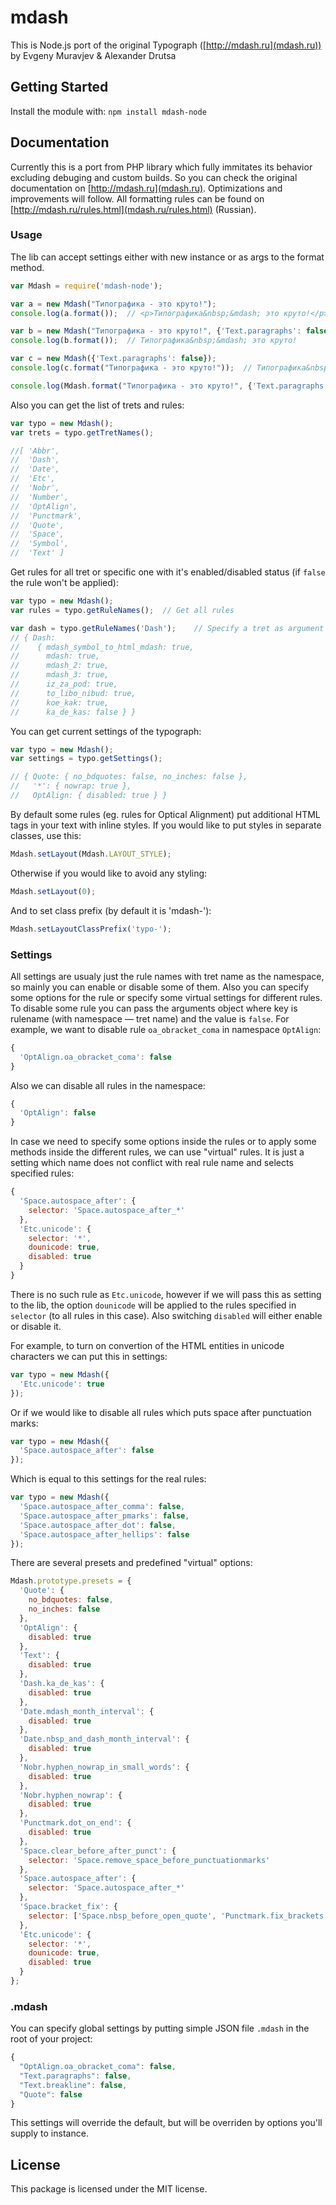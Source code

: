 # mdash

This is Node.js port of the original Typograph ([http://mdash.ru](mdash.ru)) by Evgeny Muravjev & Alexander Drutsa

## Getting Started
Install the module with: `npm install mdash-node`

## Documentation
Currently this is a port from PHP library which fully immitates its behavior excluding debuging and custom builds. So you can check the original documentation on [http://mdash.ru](mdash.ru). Optimizations and improvements will follow. All formatting rules can be found on [http://mdash.ru/rules.html](mdash.ru/rules.html) (Russian).

### Usage
The lib can accept settings either with new instance or as args to the format method.

```javascript
var Mdash = require('mdash-node');

var a = new Mdash("Типографика - это круто!");
console.log(a.format());  // <p>Типографика&nbsp;&mdash; это круто!</p>

var b = new Mdash("Типографика - это круто!", {'Text.paragraphs': false});
console.log(b.format());  // Типографика&nbsp;&mdash; это круто!

var c = new Mdash({'Text.paragraphs': false});
console.log(c.format("Типографика - это круто!"));  // Типографика&nbsp;&mdash; это круто!

console.log(Mdash.format("Типографика - это круто!", {'Text.paragraphs': false}));  // Типографика&nbsp;&mdash; это круто!
```

Also you can get the list of trets and rules:

```javascript
var typo = new Mdash();
var trets = typo.getTretNames();

//[ 'Abbr',
//  'Dash',
//  'Date',
//  'Etc',
//  'Nobr',
//  'Number',
//  'OptAlign',
//  'Punctmark',
//  'Quote',
//  'Space',
//  'Symbol',
//  'Text' ]
```

Get rules for all tret or specific one with it's enabled/disabled status (if `false` the rule won't be applied):

```javascript
var typo = new Mdash();
var rules = typo.getRuleNames();  // Get all rules

var dash = typo.getRuleNames('Dash');    // Specify a tret as argument
// { Dash: 
//    { mdash_symbol_to_html_mdash: true,
//      mdash: true,
//      mdash_2: true,
//      mdash_3: true,
//      iz_za_pod: true,
//      to_libo_nibud: true,
//      koe_kak: true,
//      ka_de_kas: false } }
```

You can get current settings of the typograph:

```javascript
var typo = new Mdash();
var settings = typo.getSettings();

// { Quote: { no_bdquotes: false, no_inches: false },
//   '*': { nowrap: true },
//   OptAlign: { disabled: true } }
```

By default some rules (eg. rules for Optical Alignment) put additional HTML tags in your text with inline styles. If you would like to put styles in separate classes, use this:

```javascript
Mdash.setLayout(Mdash.LAYOUT_STYLE);
```

Otherwise if you would like to avoid any styling:

```javascript
Mdash.setLayout(0);
```

And to set class prefix (by default it is 'mdash-'):

```javascript
Mdash.setLayoutClassPrefix('typo-');
```

### Settings
All settings are usualy just the rule names with tret name as the namespace, so mainly you can enable or disable some of them. Also you can specify some options for the rule or specify some virtual settings for different rules. To disable some rule you can pass the arguments object where key is rulename (with namespace — tret name) and the value is `false`. For example, we want to disable rule `oa_obracket_coma` in namespace `OptAlign`:

```javascript
{
  'OptAlign.oa_obracket_coma': false
}
```

Also we can disable all rules in the namespace:

```javascript
{
  'OptAlign': false
}
```

In case we need to specify some options inside the rules or to apply some methods inside the different rules, we can use "virtual" rules. It is just a setting which name does not conflict with real rule name and selects specified rules:

```javascript
{
  'Space.autospace_after': {
    selector: 'Space.autospace_after_*'
  },
  'Etc.unicode': {
    selector: '*',
    dounicode: true,
    disabled: true
  }
}
```

There is no such rule as `Etc.unicode`, however if we will pass this as setting to the lib, the option `dounicode` will be applied to the rules specified in `selector` (to all rules in this case). Also switching `disabled` will either enable or disable it.

For example, to turn on convertion of the HTML entities in unicode characters we can put this in settings:

```javascript
var typo = new Mdash({
  'Etc.unicode': true
});
```

Or if we would like to disable all rules which puts space after punctuation marks:

```javascript
var typo = new Mdash({
  'Space.autospace_after': false
});
```

Which is equal to this settings for the real rules:

```javascript
var typo = new Mdash({
  'Space.autospace_after_comma': false,
  'Space.autospace_after_pmarks': false,
  'Space.autospace_after_dot': false,
  'Space.autospace_after_hellips': false
});
```


There are several presets and predefined "virtual" options:

```javascript
Mdash.prototype.presets = {
  'Quote': {
    no_bdquotes: false,
    no_inches: false
  },
  'OptAlign': {
    disabled: true
  },
  'Text': {
    disabled: true
  },
  'Dash.ka_de_kas': {
    disabled: true
  },
  'Date.mdash_month_interval': {
    disabled: true
  },
  'Date.nbsp_and_dash_month_interval': {
    disabled: true
  },
  'Nobr.hyphen_nowrap_in_small_words': {
    disabled: true
  },
  'Nobr.hyphen_nowrap': {
    disabled: true
  },
  'Punctmark.dot_on_end': {
    disabled: true
  },
  'Space.clear_before_after_punct': {
    selector: 'Space.remove_space_before_punctuationmarks'
  },
  'Space.autospace_after': {
    selector: 'Space.autospace_after_*'
  },
  'Space.bracket_fix': {
    selector: ['Space.nbsp_before_open_quote', 'Punctmark.fix_brackets']
  },
  'Etc.unicode': {
    selector: '*',
    dounicode: true,
    disabled: true
  }
};
```

### .mdash

You can specify global settings by putting simple JSON file `.mdash` in the root of your project:

```javascript
{
  "OptAlign.oa_obracket_coma": false,
  "Text.paragraphs": false,
  "Text.breakline": false,
  "Quote": false
}
```

This settings will override the default, but will be overriden by options you'll supply to instance.


## License
This package is licensed under the MIT license.
